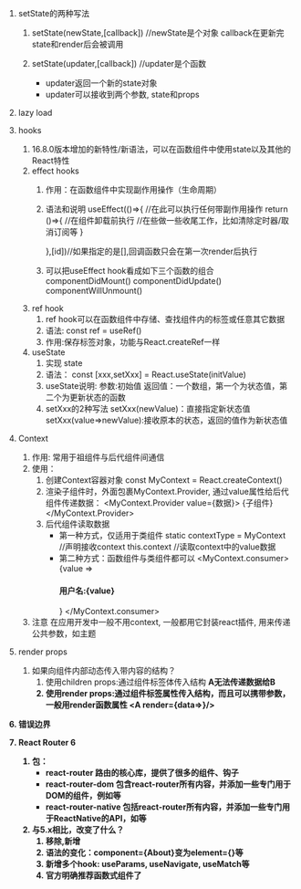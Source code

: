 1. setState的两种写法
    1. setState(newState,[callback]) //newState是个对象
        callback在更新完state和render后会被调用
    
    2. setState(updater,[callback]) //updater是个函数
        - updater返回一个新的state对象
        - updater可以接收到两个参数, state和props

2. lazy load

3. hooks
    1. 16.8.0版本增加的新特性/新语法，可以在函数组件中使用state以及其他的React特性
    1. effect hooks
        1. 作用：在函数组件中实现副作用操作（生命周期）
        2. 语法和说明
            useEffect(()=>{
                //在此可以执行任何带副作用操作
                return ()=>{ //在组件卸载前执行
                //在些做一些收尾工作，比如清除定时器/取消订阅等
                }

            },[id])//如果指定的是[],回调函数只会在第一次render后执行
        3. 可以把useEffect hook看成如下三个函数的组合
            componentDidMount()
            componentDidUpdate()
            componentWillUnmount()
    2. ref hook
        1. ref hook可以在函数组件中存储、查找组件内的标签或任意其它数据
        2. 语法: const ref = useRef()
        3. 作用:保存标签对象，功能与React.createRef一样
    3. useState
        1. 实现 state
        2. 语法： const [xxx,setXxx] = React.useState(initValue)
        3. useState说明:
            参数:初始值
            返回值：一个数组，第一个为状态值，第二个为更新状态的函数
        4. setXxx的2种写法
            setXxx(newValue)：直接指定新状态值
            setXxx(value=>newValue):接收原本的状态，返回的值作为新状态值

4. Context
    1. 作用: 常用于祖组件与后代组件间通信
    2. 使用：   
        1. 创建Context容器对象
            const MyContext = React.createContext()
        2. 渲染子组件时，外面包裹MyContext.Provider, 通过value属性给后代组件传递数据：
            <MyContext.Provider value={数据}>
                {子组件}
            </MyContext.Provider>
        3. 后代组件读取数据
            - 第一种方式，仅适用于类组件
                static contextType = MyContext //声明接收context
                this.context //读取context中的value数据
            - 第二种方式：函数组件与类组件都可以
                <MyContext.consumer>
                    {value =><h4>用户名:{value}</h4>}
                </MyContext.consumer>
    3. 注意
        在应用开发中一般不用context, 一般都用它封装react插件, 用来传递公共参数，如主题

5. render props
    1. 如果向组件内部动态传入带内容的结构？
        1. 使用children props:通过组件标签体传入结构
            <A>
                <B/>
            </A>
            A无法传递数据给B
        2. 使用render props:通过组件标签属性传入结构，而且可以携带参数，一般用render函数属性
            <A render={data=><B data={data/}>}/>

6. 错误边界
    

4. React Router 6               
    1. 包：
        - react-router 路由的核心库，提供了很多的组件、钩子
        - react-router-dom 包含react-router所有内容，并添加一些专门用于DOM的组件，例如<BrowserRouter>等
        - react-router-native 包括react-router所有内容，并添加一些专门用于ReactNative的API，如<NativeRouter>等
    2. 与5.x相比，改变了什么？
        1. 移除<Switch>,新增<Routes>
        2. 语法的变化：component={About}变为element={<About/>}等
        3. 新增多个hook: useParams, useNavigate, useMatch等
        4. 官方明确推荐函数式组件了